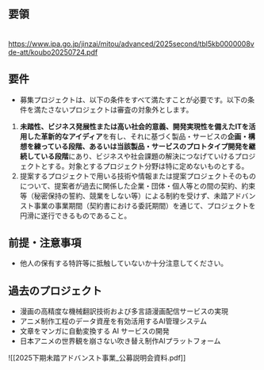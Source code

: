 
## 要領
　https://www.ipa.go.jp/jinzai/mitou/advanced/2025second/tbl5kb0000008vde-att/koubo20250724.pdf

## 要件
- 募集プロジェクトは、以下の条件をすべて満たすことが必要です。以下の条件を満たさないプロジェクトは審査の対象外とします。

1. **未踏性、ビジネス発展性または高い社会的意義、開発実現性を備えたITを活用した革新的なアイディア**を有し、それに基づく製品・サービスの**企画・構想を練っている段階、あるいは当該製品・サービスのプロトタイプ開発を継続している段階**にあり、ビジネスや社会課題の解決につなげていけるプロジェクトとする。対象とするプロジェクト分野は特に定めないものとする。
2. 提案するプロジェクトで用いる技術や情報または提案プロジェクトそのものについて、提案者が過去に関係した企業・団体・個人等との間の契約、約束等（秘密保持の誓約、競業をしない等）による制約を受けず、未踏アドバンスト事業の事業期間（契約書における委託期間）を通じて、プロジェクトを円滑に遂行できるものであること。
## 前提・注意事項
- 他人の保有する特許等に抵触していないか十分注意してください。

## 過去のプロジェクト

-  漫画の高精度な機械翻訳技術および多言語漫画配信サービスの実現
- アニメ制作工程のデータ資産を有効活用するAI管理システム
- 文章をマンガに自動変換する AI サービスの開発
- 日本アニメの世界観を崩さない吹き替え制作AIプラットフォーム


![[2025下期未踏アドバンスト事業_公募説明会資料.pdf]]